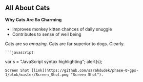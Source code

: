 ## All About Cats 
**Why Cats Are So Charming**

* Improves monkey kitten chances of daily snuggle
* Contributes to sense of well being

Cats are so *amazing*. Cats are far superior to dogs. Clearly.

    ```javascript
  var s = "JavaScript syntax highlighting";
  alert(s);
  
  ```
 Screen Shot [link](https://github.com/sarahdudek/phase-0-gps-1/blob/master/Screen_Shot.png "Screen Shot").